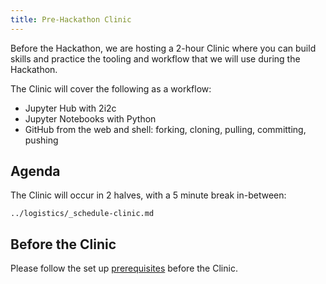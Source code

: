 ```yaml
---
title: Pre-Hackathon Clinic
---
```


Before the Hackathon, we are hosting a 2-hour Clinic where you can build skills and practice the tooling and workflow that we will use during the Hackathon. 

The Clinic will cover the following as a workflow: 

- Jupyter Hub with 2i2c
- Jupyter Notebooks with Python
- GitHub from the web and shell: forking, cloning, pulling, committing, pushing

## Agenda

The Clinic will occur in 2 halves, with a 5 minute break in-between:

```{.include}
../logistics/_schedule-clinic.md
```


## Before the Clinic

Please follow the set up [prerequisites](https://nasa-openscapes.github.io/2021-Cloud-Hackathon/logistics/prerequisites.html) before the Clinic. 
